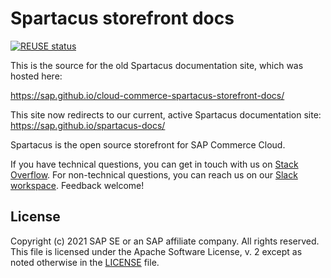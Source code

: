 # Spartacus storefront docs

[![REUSE status](https://api.reuse.software/badge/github.com/SAP/cloud-commerce-spartacus-storefront-docs)](https://api.reuse.software/info/github.com/SAP/cloud-commerce-spartacus-storefront-docs)

This is the source for the old Spartacus documentation site, which was hosted here:

https://sap.github.io/cloud-commerce-spartacus-storefront-docs/

This site now redirects to our current, active Spartacus documentation site: https://sap.github.io/spartacus-docs/

Spartacus is the open source storefront for SAP Commerce Cloud.

If you have technical questions, you can get in touch with us on [Stack Overflow](https://stackoverflow.com/questions/tagged/spartacus-storefront). For non-technical questions, you can reach us on our [Slack workspace](https://join.slack.com/t/spartacus-storefront/shared_invite/zt-jekftqo0-HP6xt6IF~ffVB2cGG66fcQ). Feedback welcome!

## License

Copyright (c) 2021 SAP SE or an SAP affiliate company. All rights reserved.
This file is licensed under the Apache Software License, v. 2 except as noted otherwise in the [LICENSE](LICENSE) file.
